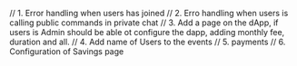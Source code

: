 // 1. Error handling when users has joined
// 2. Erro handling when users is calling public commands in private chat
// 3. Add a page on the dApp, if users is Admin should be able ot configure the dapp, adding monthly fee, duration and all.
// 4. Add name of Users to the events
// 5. payments
// 6. Configuration of Savings page
